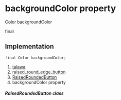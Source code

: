 
<div>

# backgroundColor property

</div>


[Color](https://api.flutter.dev/flutter/painting/Color-class.html)
backgroundColor


final




## Implementation

``` language-dart
final Color backgroundColor;
```







1.  [talawa](../../index.html)
2.  [raised_round_edge_button](../../widgets_raised_round_edge_button/)
3.  [RaisedRoundedButton](../../widgets_raised_round_edge_button/RaisedRoundedButton-class.html)
4.  backgroundColor property

##### RaisedRoundedButton class







